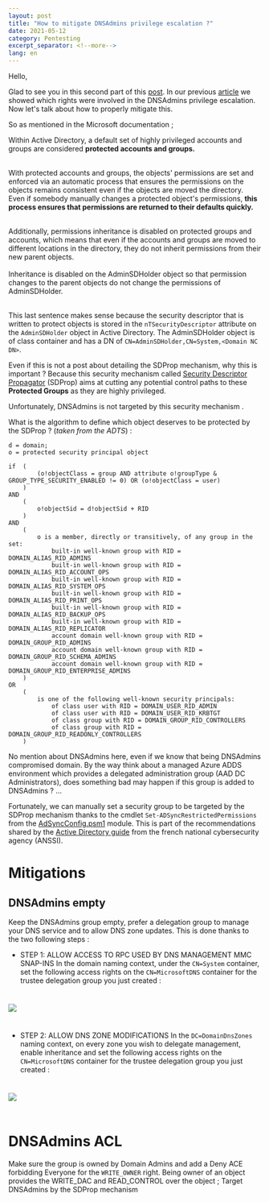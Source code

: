 ```yaml
---
layout: post
title: "How to mitigate DNSAdmins privilege escalation ?"
date: 2021-05-12
category: Pentesting
excerpt_separator: <!--more-->
lang: en
---  
```

Hello,  
  
Glad to see you in this second part of this [post](https://phackt.com/dnsadmins-group-exploitation-write-permissions). In our previous [article](https://phackt.com/dnsadmins-group-exploitation-write-permissions) we showed which rights were involved in the DNSAdmins privilege escalation. Now let's talk about how to properly mitigate this.  
<!--more--> 
  
So as mentioned in the Microsoft documentation ;  
  
<p class="note">
Within Active Directory, a default set of highly privileged accounts and groups are considered <b>protected accounts and groups.</b><br><br>
  
With protected accounts and groups, the objects' permissions are set and enforced via an automatic process that ensures the permissions on the objects remains consistent even if the objects are moved the directory. Even if somebody manually changes a protected object's permissions, <b>this process ensures that permissions are returned to their defaults quickly.</b><br><br>

Additionally, permissions inheritance is disabled on protected groups and accounts, which means that even if the accounts and groups are moved to different locations in the directory, they do not inherit permissions from their new parent objects.<br><br>
Inheritance is disabled on the AdminSDHolder object so that permission changes to the parent objects do not change the permissions of AdminSDHolder.<br><br>  
</p>

This last sentence makes sense because the security descriptor that is written to protect objects is stored in the ```nTSecurityDescriptor``` attribute on the ```AdminSDHolder``` object in Active Directory. The AdminSDHolder object is of class
container and has a DN of ```CN=AdminSDHolder,CN=System,<Domain NC DN>```.  
  
Even if this is not a post about detailing the SDProp mechanism, why this is important ? Because this security mechanism called [Security Descriptor Propagator](https://docs.microsoft.com/en-us/openspecs/windows_protocols/ms-adts/05c8a4b6-43aa-49f7-8c31-df3ac72230f3) (SDProp) aims at cutting any potential control paths to these **Protected Groups** as they are highly privileged.  
  
Unfortunately, DNSAdmins is not targeted by this security mechanism <i class="fa fa-frown-o" aria-hidden="true"></i>.  
  
What is the algorithm to define which object deserves to be protected by the SDProp ? (*taken from the ADTS*) :
```
d = domain;
o = protected security principal object

if  (
        (o!objectClass = group AND attribute o!groupType & GROUP_TYPE_SECURITY_ENABLED != 0) OR (o!objectClass = user)
    )
AND 
    (
        o!objectSid = d!objectSid + RID
    )
AND 
    (
        o is a member, directly or transitively, of any group in the set:
            built-in well-known group with RID = DOMAIN_ALIAS_RID_ADMINS
            built-in well-known group with RID = DOMAIN_ALIAS_RID_ACCOUNT_OPS
            built-in well-known group with RID = DOMAIN_ALIAS_RID_SYSTEM_OPS
            built-in well-known group with RID = DOMAIN_ALIAS_RID_PRINT_OPS
            built-in well-known group with RID = DOMAIN_ALIAS_RID_BACKUP_OPS
            built-in well-known group with RID = DOMAIN_ALIAS_RID_REPLICATOR
            account domain well-known group with RID = DOMAIN_GROUP_RID_ADMINS
            account domain well-known group with RID = DOMAIN_GROUP_RID_SCHEMA_ADMINS
            account domain well-known group with RID = DOMAIN_GROUP_RID_ENTERPRISE_ADMINS
    )
OR  
    (
        is one of the following well-known security principals:
            of class user with RID = DOMAIN_USER_RID_ADMIN
            of class user with RID = DOMAIN_USER_RID_KRBTGT
            of class group with RID = DOMAIN_GROUP_RID_CONTROLLERS
            of class group with RID = DOMAIN_GROUP_RID_READONLY_CONTROLLERS
    )
```

No mention about DNSAdmins here, even if we know that being DNSAdmins <i class="fa fa-long-arrow-right" aria-hidden="true"></i> compromised domain. By the way think about a managed Azure ADDS environment which provides a delegated administration group (AAD DC Administrators), does something bad may happen if this group is added to DNSAdmins ? ...   
  
Fortunately, we can manually set a security group to be targeted by the SDProp mechanism thanks to the cmdlet ```Set-ADSyncRestrictedPermissions``` from the [AdSyncConfig.psm1](https://go.microsoft.com/fwlink/?LinkId=615771) module. This is part of the recommendations shared by the [Active Directory guide](https://www.cert.ssi.gouv.fr/uploads/guide-ad.html#dnsadmins) from the french national cybersecurity agency (ANSSI).  
  
# Mitigations

## DNSAdmins empty
Keep the DNSAdmins group empty, prefer a delegation group to manage your DNS service and to allow DNS zone updates. This is done thanks to the two following steps :  
  
- STEP 1: ALLOW ACCESS TO RPC USED BY DNS MANAGEMENT MMC SNAP-INS
In the domain naming context, under the ```CN=System``` container, set the following access rights on the ```CN=MicrosoftDNS``` container for the trustee delegation group you just created :
<img class="dropshadowclass" src="{{ site.url }}/public/images/dnsadmins/step1.png" style="margin-top:1.5rem;margin-bottom:1.5rem;">


- STEP 2: ALLOW DNS ZONE MODIFICATIONS
In the ```DC=DomainDnsZones``` naming context, on every zone you wish to delegate management, enable inheritance and set the following access rights on the ```CN=MicrosoftDNS``` container for the trustee delegation group you just created :
<img class="dropshadowclass" src="{{ site.url }}/public/images/dnsadmins/step2.png" style="margin-top:1.5rem;margin-bottom:1.5rem;">

# DNSAdmins ACL
Make sure the group is owned by Domain Admins and add a Deny ACE forbidding Everyone for the ```WRITE_OWNER``` right. Being owner of an object provides the WRITE_DAC and READ_CONTROL over the object ;
Target DNSAdmins by the SDProp mechanism

